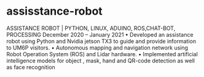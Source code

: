 # assisstance-robot



ASSISTANCE ROBOT | PYTHON, LINUX, ADUINO, ROS,CHAT-BOT, PROCESSING December 2020 – January 2021
• Developed an assistance robot using Python and Nvidia jetson TX3 to guide and provide information to UM6P
visitors.
• Autonomous mapping and navigation network using Robot Operation System (ROS) and Lidar hardware.
• Implemented artificial intelligence models for object , mask, hand and QR-code detection as well as face recognition
